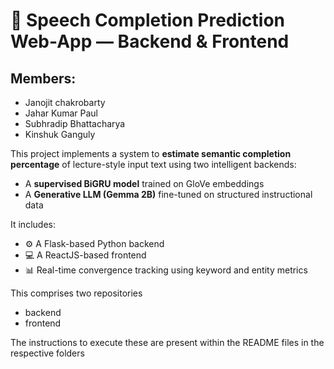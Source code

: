 # 🧠 Speech Completion Prediction Web-App — Backend & Frontend


## Members:
- Janojit chakrobarty
- Jahar Kumar Paul
- Subhradip Bhattacharya
- Kinshuk Ganguly

This project implements a system to **estimate semantic completion percentage** of lecture-style input text using two intelligent backends:
- A **supervised BiGRU model** trained on GloVe embeddings
- A **Generative LLM (Gemma 2B)** fine-tuned on structured instructional data

It includes:
- ⚙️ A Flask-based Python backend
- 💻 A ReactJS-based frontend
- 📊 Real-time convergence tracking using keyword and entity metrics

This comprises two repositories
- backend
- frontend
  
The instructions to execute these are present within the README files in the respective folders
